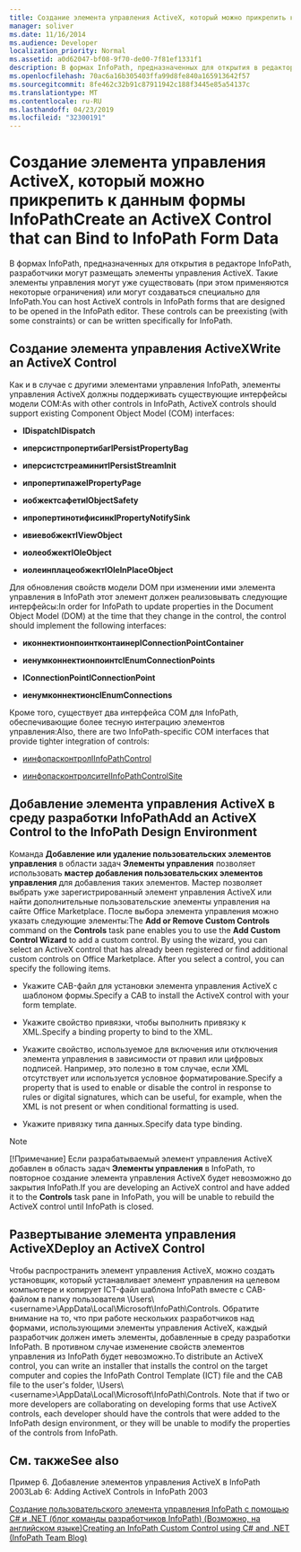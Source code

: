 ```yaml
---
title: Создание элемента управления ActiveX, который можно прикрепить к данным формы InfoPath
manager: soliver
ms.date: 11/16/2014
ms.audience: Developer
localization_priority: Normal
ms.assetid: a0d62047-bf08-9f70-de00-7f81ef1331f1
description: В формах InfoPath, предназначенных для открытия в редакторе InfoPath, разработчики могут размещать элементы управления ActiveX. Такие элементы управления могут уже существовать (при этом применяются некоторые ограничения) или могут создаваться специально для InfoPath.
ms.openlocfilehash: 70ac6a16b305403ffa99d8fe840a165913642f57
ms.sourcegitcommit: 8fe462c32b91c87911942c188f3445e85a54137c
ms.translationtype: MT
ms.contentlocale: ru-RU
ms.lasthandoff: 04/23/2019
ms.locfileid: "32300191"
---
```

# <a name="create-an-activex-control-that-can-bind-to-infopath-form-data"></a><span data-ttu-id="28c2d-104">Создание элемента управления ActiveX, который можно прикрепить к данным формы InfoPath</span><span class="sxs-lookup"><span data-stu-id="28c2d-104">Create an ActiveX Control that can Bind to InfoPath Form Data</span></span>

<span data-ttu-id="28c2d-p102">В формах InfoPath, предназначенных для открытия в редакторе InfoPath, разработчики могут размещать элементы управления ActiveX. Такие элементы управления могут уже существовать (при этом применяются некоторые ограничения) или могут создаваться специально для InfoPath.</span><span class="sxs-lookup"><span data-stu-id="28c2d-p102">You can host ActiveX controls in InfoPath forms that are designed to be opened in the InfoPath editor. These controls can be preexisting (with some constraints) or can be written specifically for InfoPath.</span></span>
  
## <a name="write-an-activex-control"></a><span data-ttu-id="28c2d-107">Создание элемента управления ActiveX</span><span class="sxs-lookup"><span data-stu-id="28c2d-107">Write an ActiveX Control</span></span>

<span data-ttu-id="28c2d-108">Как и в случае с другими элементами управления InfoPath, элементы управления ActiveX должны поддерживать существующие интерфейсы модели COM:</span><span class="sxs-lookup"><span data-stu-id="28c2d-108">As with other controls in InfoPath, ActiveX controls should support existing Component Object Model (COM) interfaces:</span></span>
  
- <span data-ttu-id="28c2d-109">**IDispatch**</span><span class="sxs-lookup"><span data-stu-id="28c2d-109">**IDispatch**</span></span>
    
- <span data-ttu-id="28c2d-110">**иперсистпропертибаг**</span><span class="sxs-lookup"><span data-stu-id="28c2d-110">**IPersistPropertyBag**</span></span>
    
- <span data-ttu-id="28c2d-111">**иперсистстреаминит**</span><span class="sxs-lookup"><span data-stu-id="28c2d-111">**IPersistStreamInit**</span></span>
    
- <span data-ttu-id="28c2d-112">**ипропертипаже**</span><span class="sxs-lookup"><span data-stu-id="28c2d-112">**IPropertyPage**</span></span>
    
- <span data-ttu-id="28c2d-113">**иобжектсафети**</span><span class="sxs-lookup"><span data-stu-id="28c2d-113">**IObjectSafety**</span></span>
    
- <span data-ttu-id="28c2d-114">**ипропертинотифисинк**</span><span class="sxs-lookup"><span data-stu-id="28c2d-114">**IPropertyNotifySink**</span></span>
    
- <span data-ttu-id="28c2d-115">**ивиевобжект**</span><span class="sxs-lookup"><span data-stu-id="28c2d-115">**IViewObject**</span></span>
    
- <span data-ttu-id="28c2d-116">**иолеобжект**</span><span class="sxs-lookup"><span data-stu-id="28c2d-116">**IOleObject**</span></span>
    
- <span data-ttu-id="28c2d-117">**иолеинплацеобжект**</span><span class="sxs-lookup"><span data-stu-id="28c2d-117">**IOleInPlaceObject**</span></span>
    
<span data-ttu-id="28c2d-118">Для обновления свойств модели DOM при изменении ими элемента управления в InfoPath этот элемент должен реализовывать следующие интерфейсы:</span><span class="sxs-lookup"><span data-stu-id="28c2d-118">In order for InfoPath to update properties in the Document Object Model (DOM) at the time that they change in the control, the control should implement the following interfaces:</span></span>
  
- <span data-ttu-id="28c2d-119">**иконнектионпоинтконтаинер**</span><span class="sxs-lookup"><span data-stu-id="28c2d-119">**IConnectionPointContainer**</span></span>
    
- <span data-ttu-id="28c2d-120">**иенумконнектионпоинтс**</span><span class="sxs-lookup"><span data-stu-id="28c2d-120">**IEnumConnectionPoints**</span></span>
    
- <span data-ttu-id="28c2d-121">**IConnectionPoint**</span><span class="sxs-lookup"><span data-stu-id="28c2d-121">**IConnectionPoint**</span></span>
    
- <span data-ttu-id="28c2d-122">**иенумконнектионс**</span><span class="sxs-lookup"><span data-stu-id="28c2d-122">**IEnumConnections**</span></span>
    
<span data-ttu-id="28c2d-123">Кроме того, существует два интерфейса COM для InfoPath, обеспечивающие более тесную интеграцию элементов управления:</span><span class="sxs-lookup"><span data-stu-id="28c2d-123">Also, there are two InfoPath-specific COM interfaces that provide tighter integration of controls:</span></span>
  
- [<span data-ttu-id="28c2d-124">иинфопасконтрол</span><span class="sxs-lookup"><span data-stu-id="28c2d-124">IInfoPathControl</span></span>](https://msdn.microsoft.com/library/bb264625.aspx)
    
- [<span data-ttu-id="28c2d-125">иинфопасконтролсите</span><span class="sxs-lookup"><span data-stu-id="28c2d-125">IInfoPathControlSite</span></span>](https://msdn.microsoft.com/library/bb264627.aspx)
    
## <a name="add-an-activex-control-to-the-infopath-design-environment"></a><span data-ttu-id="28c2d-126">Добавление элемента управления ActiveX в среду разработки InfoPath</span><span class="sxs-lookup"><span data-stu-id="28c2d-126">Add an ActiveX Control to the InfoPath Design Environment</span></span>

<span data-ttu-id="28c2d-p103">Команда **Добавление или удаление пользовательских элементов управления** в области задач **Элементы управления** позволяет использовать **мастер добавления пользовательских элементов управления** для добавления таких элементов. Мастер позволяет выбрать уже зарегистрированный элемент управления ActiveX или найти дополнительные пользовательские элементы управления на сайте Office Marketplace. После выбора элемента управления можно указать следующие элементы:</span><span class="sxs-lookup"><span data-stu-id="28c2d-p103">The **Add or Remove Custom Controls** command on the **Controls** task pane enables you to use the **Add Custom Control Wizard** to add a custom control. By using the wizard, you can select an ActiveX control that has already been registered or find additional custom controls on Office Marketplace. After you select a control, you can specify the following items.</span></span> 
  
- <span data-ttu-id="28c2d-130">Укажите CAB-файл для установки элемента управления ActiveX с шаблоном формы.</span><span class="sxs-lookup"><span data-stu-id="28c2d-130">Specify a CAB to install the ActiveX control with your form template.</span></span>
    
- <span data-ttu-id="28c2d-131">Укажите свойство привязки, чтобы выполнить привязку к XML.</span><span class="sxs-lookup"><span data-stu-id="28c2d-131">Specify a binding property to bind to the XML.</span></span>
    
- <span data-ttu-id="28c2d-132">Укажите свойство, используемое для включения или отключения элемента управления в зависимости от правил или цифровых подписей. Например, это полезно в том случае, если XML отсутствует или используется условное форматирование.</span><span class="sxs-lookup"><span data-stu-id="28c2d-132">Specify a property that is used to enable or disable the control in response to rules or digital signatures, which can be useful, for example, when the XML is not present or when conditional formatting is used.</span></span>
    
- <span data-ttu-id="28c2d-133">Укажите привязку типа данных.</span><span class="sxs-lookup"><span data-stu-id="28c2d-133">Specify data type binding.</span></span>
    
> [!NOTE]
> <span data-ttu-id="28c2d-134">[!Примечание] Если разрабатываемый элемент управления ActiveX добавлен в область задач **Элементы управления** в InfoPath, то повторное создание элемента управления ActiveX будет невозможно до закрытия InfoPath.</span><span class="sxs-lookup"><span data-stu-id="28c2d-134">If you are developing an ActiveX control and have added it to the **Controls** task pane in InfoPath, you will be unable to rebuild the ActiveX control until InfoPath is closed.</span></span> 
  
## <a name="deploy-an-activex-control"></a><span data-ttu-id="28c2d-135">Развертывание элемента управления ActiveX</span><span class="sxs-lookup"><span data-stu-id="28c2d-135">Deploy an ActiveX Control</span></span>

<span data-ttu-id="28c2d-p104">Чтобы распространить элемент управления ActiveX, можно создать установщик, который устанавливает элемент управления на целевом компьютере и копирует ICT-файл шаблона InfoPath вместе с CAB-файлом в папку пользователя \Users\\<username\>\AppData\Local\Microsoft\InfoPath\Controls. Обратите внимание на то, что при работе нескольких разработчиков над формами, использующими элементы управления ActiveX, каждый разработчик должен иметь элементы, добавленные в среду разработки InfoPath. В противном случае изменение свойств элементов управления из InfoPath будет невозможно.</span><span class="sxs-lookup"><span data-stu-id="28c2d-p104">To distribute an ActiveX control, you can write an installer that installs the control on the target computer and copies the InfoPath Control Template (ICT) file and the CAB file to the user's folder, \Users\\<username\>\AppData\Local\Microsoft\InfoPath\Controls. Note that if two or more developers are collaborating on developing forms that use ActiveX controls, each developer should have the controls that were added to the InfoPath design environment, or they will be unable to modify the properties of the controls from InfoPath.</span></span>
  
## <a name="see-also"></a><span data-ttu-id="28c2d-138">См. также</span><span class="sxs-lookup"><span data-stu-id="28c2d-138">See also</span></span>

<span data-ttu-id="28c2d-139">Пример 6. Добавление элементов управления ActiveX в InfoPath 2003</span><span class="sxs-lookup"><span data-stu-id="28c2d-139">Lab 6: Adding ActiveX Controls in InfoPath 2003</span></span>
  
[<span data-ttu-id="28c2d-140">Создание пользовательского элемента управления InfoPath с помощью C# и .NET (блог команды разработчиков InfoPath) (Возможно, на английском языке)</span><span class="sxs-lookup"><span data-stu-id="28c2d-140">Creating an InfoPath Custom Control using C# and .NET (InfoPath Team Blog)</span></span>](https://blogs.msdn.microsoft.com/infopath/2005/04/15/creating-an-infopath-custom-control-using-c-and-net/)

